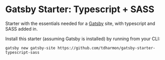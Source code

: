 # Gatsby Starter: Typescript + SASS
Starter with the essentials needed for a [Gatsby](https://www.gatsbyjs.org/) site, with typescript and SASS added in.

Install this starter (assuming Gatsby is installed) by running from your CLI:
```
gatsby new gatsby-site https://github.com/tdharmon/gatsby-starter-typescript-sass
```
